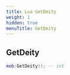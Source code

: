 ```yaml
---
title: Lua GetDeity
weight: 1
hidden: true
menuTitle: GetDeity
---
```

## GetDeity
```lua
mob:GetDeity(); -- int
```